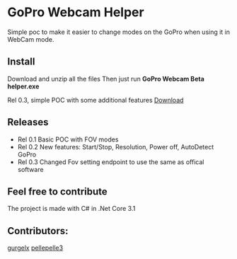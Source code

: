 # GoPro Webcam Helper
Simple poc to make it easier to change modes on the GoPro when using it in WebCam mode.

## Install
Download and unzip all the files
Then just run **GoPro Webcam Beta helper.exe**

 Rel 0.3, simple POC with some additional features
 [Download](https://github.com/gurgelx/GoProBetaHelper/blob/master/releases/release.0.3.zip?raw=true)
 
## Releases
* Rel 0.1 Basic POC with FOV modes
* Rel 0.2 New features: Start/Stop, Resolution, Power off, AutoDetect GoPro
* Rel 0.3 Changed Fov setting endpoint to use the same as offical software

## Feel free to contribute
The project is made with C# in .Net Core 3.1

## Contributors:
[gurgelx](https://github.com/gurgelx)
[pellepelle3](https://github.com/pellepelle3)
